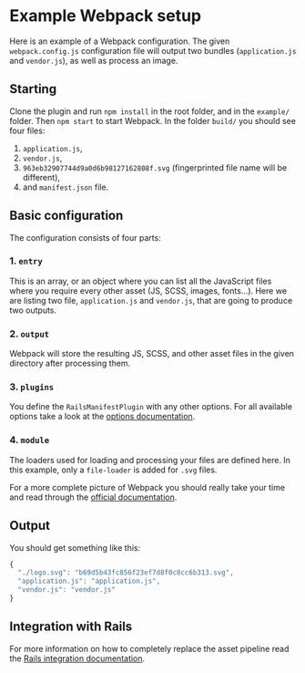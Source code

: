 Example Webpack setup
======================

Here is an example of a Webpack configuration. The given `webpack.config.js` configuration file will output two bundles (`application.js` and `vendor.js`), as well as process an image.

## Starting

Clone the plugin and run `npm install` in the root folder, and in the `example/` folder. Then `npm start` to start Webpack. In the folder `build/` you should see four files:

1. `application.js`,
2. `vendor.js`,
3. `963eb32907744d9a0d6b98127162808f.svg` (fingerprinted file name will be different),
4. and `manifest.json` file.

## Basic configuration

The configuration consists of four parts:

### 1. `entry`

This is an array, or an object where you can list all the JavaScript files where you require every other asset (JS, SCSS, images, fonts...). Here we are listing two file, `application.js` and `vendor.js`, that are going to produce two outputs.

### 2. `output`

Webpack will store the resulting JS, SCSS, and other asset files in the given directory after processing them.

### 3. `plugins`

You define the `RailsManifestPlugin` with any other options. For all available options take a look at the [options documentation](../documentation/options.md).

### 4. `module`

The loaders used for loading and processing your files are defined here. In this example, only a `file-loader` is added for `.svg` files.

For a more complete picture of Webpack you should really take your time and read through the [official documentation](https://webpack.github.io/docs/).

## Output

You should get something like this:

```JavaScript
{
  "./logo.svg": "b69d5b43fc856f23ef7d8f0c8cc6b313.svg",
  "application.js": "application.js",
  "vendor.js": "vendor.js"
}
```

## Integration with Rails

For more information on how to completely replace the asset pipeline read the [Rails integration documentation](../documentation/rails.md).  

